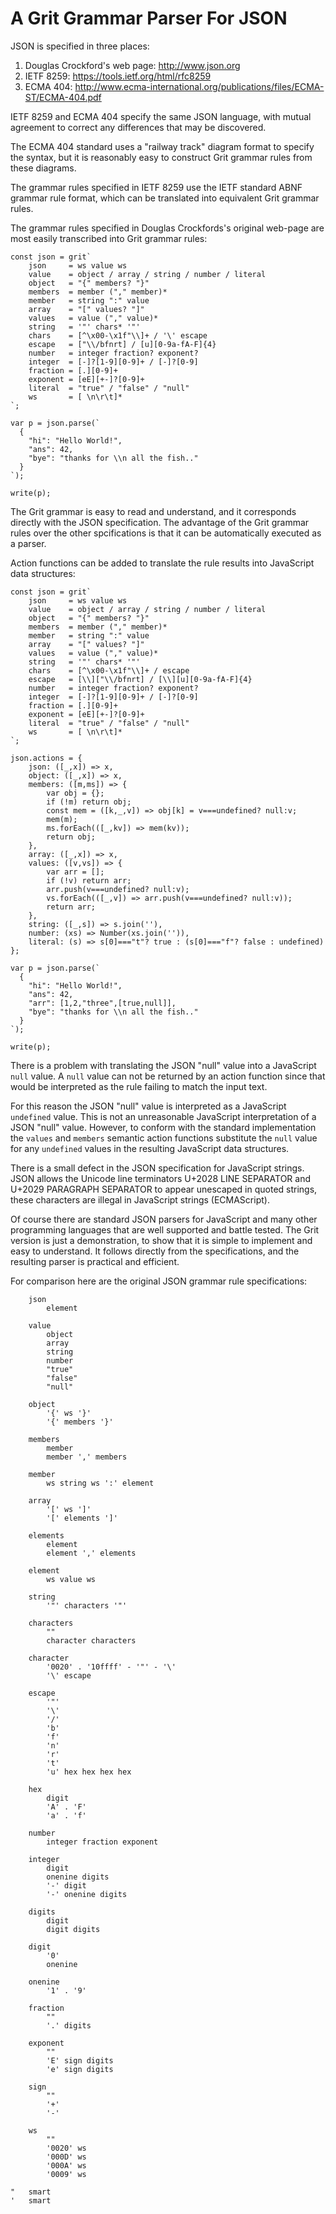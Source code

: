 #   A Grit Grammar Parser For JSON

JSON is specified in three places:

1. Douglas Crockford's web page: <http://www.json.org>
2. IETF 8259: <https://tools.ietf.org/html/rfc8259>
3. ECMA 404: <http://www.ecma-international.org/publications/files/ECMA-ST/ECMA-404.pdf>

IETF 8259 and ECMA 404 specify the same JSON language, with mutual agreement to correct any differences that may be discovered. 

The ECMA 404 standard uses a "railway track" diagram format to specify the syntax, but it is reasonably easy to construct Grit grammar rules from these diagrams.

The grammar rules specified in IETF 8259 use the IETF standard ABNF grammar rule format, which can be translated into equivalent Grit grammar rules.

The grammar rules specified in Douglas Crockfords's original web-page are most easily transcribed into Grit grammar rules:

``` sandbox
const json = grit`
    json     = ws value ws
    value    = object / array / string / number / literal
    object   = "{" members? "}"
    members  = member ("," member)*
    member   = string ":" value
    array    = "[" values? "]"
    values   = value ("," value)*
    string   = '"' chars* '"'
    chars    = [^\x00-\x1f"\\]+ / '\' escape
    escape   = ["\\/bfnrt] / [u][0-9a-fA-F]{4}
    number   = integer fraction? exponent?
    integer  = [-]?[1-9][0-9]+ / [-]?[0-9]
    fraction = [.][0-9]+
    exponent = [eE][+-]?[0-9]+
    literal  = "true" / "false" / "null"
    ws       = [ \n\r\t]*
`;

var p = json.parse(`
  { 
    "hi": "Hello World!",
    "ans": 42,
    "bye": "thanks for \\n all the fish.."
  }
`);

write(p);
```
The Grit grammar is easy to read and understand, and it corresponds directly with the JSON specification. The advantage of the Grit grammar rules over the other spcifications is that it can be automatically executed as a parser.

Action functions can be added to translate the rule results into JavaScript data structures:

``` sandbox
const json = grit`
    json     = ws value ws
    value    = object / array / string / number / literal
    object   = "{" members? "}"
    members  = member ("," member)*
    member   = string ":" value
    array    = "[" values? "]"
    values   = value ("," value)*
    string   = '"' chars* '"'
    chars    = [^\x00-\x1f"\\]+ / escape
    escape   = [\\]["\\/bfnrt] / [\\][u][0-9a-fA-F]{4}
    number   = integer fraction? exponent?
    integer  = [-]?[1-9][0-9]+ / [-]?[0-9]
    fraction = [.][0-9]+
    exponent = [eE][+-]?[0-9]+
    literal  = "true" / "false" / "null"
    ws       = [ \n\r\t]*
`;

json.actions = {
    json: ([_,x]) => x,
    object: ([_,x]) => x,
    members: ([m,ms]) => {
        var obj = {};
        if (!m) return obj;
        const mem = ([k,_,v]) => obj[k] = v===undefined? null:v;
        mem(m);
        ms.forEach(([_,kv]) => mem(kv));
        return obj;
    },
    array: ([_,x]) => x,
    values: ([v,vs]) => {
        var arr = [];
        if (!v) return arr;
        arr.push(v===undefined? null:v);
        vs.forEach(([_,v]) => arr.push(v===undefined? null:v));
        return arr;
    },
    string: ([_,s]) => s.join(''),
    number: (xs) => Number(xs.join('')),
    literal: (s) => s[0]==="t"? true : (s[0]==="f"? false : undefined)
};

var p = json.parse(`
  { 
    "hi": "Hello World!",
    "ans": 42,
    "arr": [1,2,"three",[true,null]],
    "bye": "thanks for \\n all the fish.."
  }
`);

write(p);
```
There is a problem with translating the JSON "null" value into a JavaScript `null` value. A `null` value can not be returned by an action function since that would be interpreted as the rule failing to match the input text.

For this reason the JSON "null" value is interpreted as a JavaScript `undefined` value. This is not an unreasonable JavaScript interpretation of a JSON "null" value. However, to conform with the standard implementation the `values` and `members` semantic action functions substitute the `null` value for any `undefined` values in the resulting JavaScript data structures.

There is a small defect in the JSON specification for JavaScript strings. JSON allows the Unicode line terminators U+2028 LINE SEPARATOR and U+2029 PARAGRAPH SEPARATOR to appear unescaped in quoted strings, these characters are illegal in JavaScript strings (ECMAScript).

Of course there are standard JSON parsers for JavaScript and many other programming languages that are well supported and battle tested. The Grit version is just a demonstration, to show that it is simple to implement and easy to understand. It follows directly from the specifications, and the resulting parser is practical and efficient. 

For comparison here are the original JSON grammar rule specifications:

``` eg
    json
        element

    value
        object
        array
        string
        number
        "true"
        "false"
        "null"

    object
        '{' ws '}'
        '{' members '}'

    members
        member
        member ',' members

    member
        ws string ws ':' element

    array
        '[' ws ']'
        '[' elements ']'

    elements
        element
        element ',' elements

    element
        ws value ws

    string
        '"' characters '"'

    characters
        ""
        character characters

    character
        '0020' . '10ffff' - '"' - '\'
        '\' escape

    escape
        '"'
        '\'
        '/'
        'b'
        'f'
        'n'
        'r'
        't'
        'u' hex hex hex hex

    hex
        digit
        'A' . 'F'
        'a' . 'f'

    number
        integer fraction exponent

    integer
        digit
        onenine digits
        '-' digit
        '-' onenine digits

    digits
        digit
        digit digits

    digit
        '0'
        onenine

    onenine
        '1' . '9'

    fraction
        ""
        '.' digits

    exponent
        ""
        'E' sign digits
        'e' sign digits

    sign
        ""
        '+'
        '-'

    ws
        ""
        '0020' ws
        '000D' ws
        '000A' ws
        '0009' ws
```

``` replace
"   smart
'   smart
```
